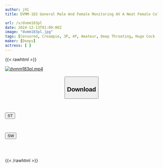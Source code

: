 ```yaml
---
author: j91
title: DVMM-183 General Male And Female Monitoring AV A Neat Female College Student Challenges A No-hands Deep Throat Blowjob, Taking A Big Dick Deeper And Deeper Into Her Mouth! A Big Dick Is Immediately Inserted Into The JD Pussy That Has Been Stimulated And Throbbing With Tears In Her Eyes While Dripping Saliva! A Hard Thrusting Deep Throat! The First Ever 3P Creampie!

url: /v/dvmm183pl
date: 2024-12-13T01:09:00Z
image: "dvmm183pl.jpg"
tags: [Censored, Creampie, 3P, 4P, Amateur, Deep Throating, Huge Cock	]
maker: [Deeps]
actress: [ ]
---
```



{{< rawhtml >}}

<div class="video" data-videoid="KAxgZQydqqHwxQ">
    <a href="javascript:;">
        <img src="/v/dvmm183pl/dvmm183pl.jpg" width="WIDTH" height="HEIGHT" alt="dvmm183pl.mp4" loading="lazy">
    </a>
</div>

<script type="text/javascript" src="https://j91.asia/asset/on-demand-st.js"></script>

<br>
  <link rel="stylesheet" href="https://j91.asia/asset/bs5.css">
  
  <center>
  <button class="btn btn-primary" type="button" data-bs-toggle="collapse" data-bs-target=".multi-collapse" aria-expanded="false" aria-controls="multiCollapseExample1 multiCollapseExample2"><h2>Download</h2></button></center>
</p>
<div class="row">
  <div class="col">
    <div class="collapse multi-collapse" id="multiCollapseExample1">
      <div class="card card-body">
	      	      <br>
<div class="buttons">  
<p><a href="/v/dvmm183pl/st.html" target="_blank"><button class="btn-hover color-3"><i class="fa fa-download"></i> ST</button></a></p></div>
    </div>
  </div>
</div>
  <div class="col">
    <div class="collapse multi-collapse" id="multiCollapseExample2">
      <div class="card card-body">
	      <br>
<div class="buttons">
<p><a href="/v/dvmm183pl/sw.html" target="_blank"><button class="btn-hover color-2"><i class="fa fa-download"></i> SW</button></a></p></div>
<br><br>
      </div>
    </div>
  </div>
</div>

{{< /rawhtml >}}